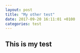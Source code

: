 ```yaml
---
layout: post
title: "My other test"
date: 2017-09-20 16:11:01 +0100
categories: test
---
```


## This is my test

